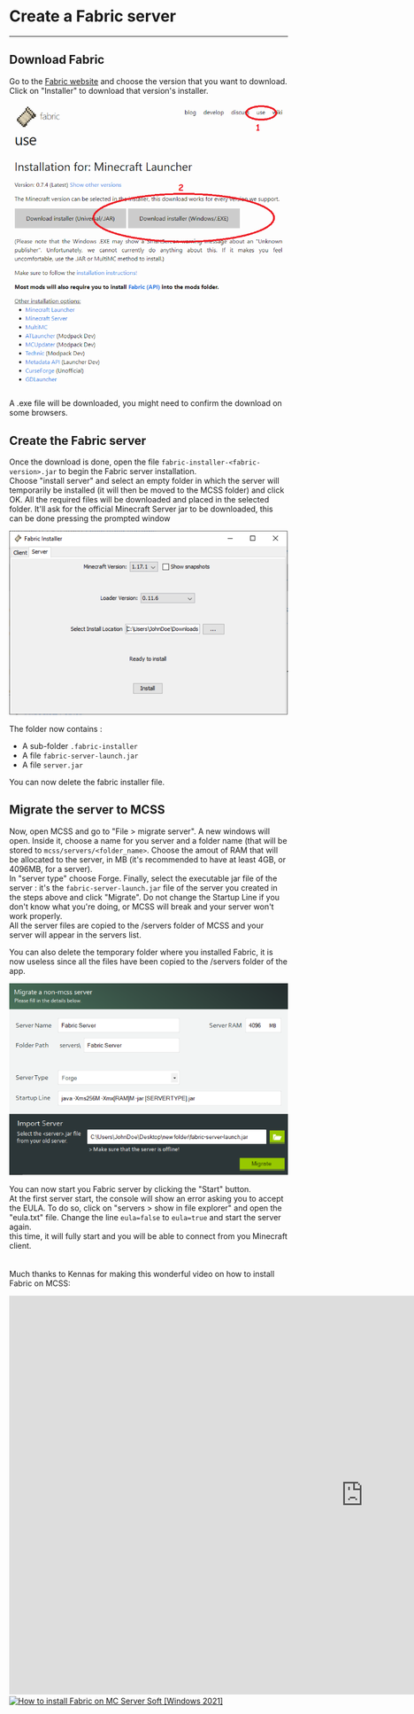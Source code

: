 # Create a Fabric server

---

## Download Fabric

Go to the [Fabric website](https://fabricmc.net/) and choose the version that you want to download. Click on "Installer" to download that version's installer.

![Fabric website](assets/screenshots/download_fabric.png)

A .exe file will be downloaded, you might need to confirm the download on some browsers.

## Create the Fabric server

Once the download is done, open the file `fabric-installer-<fabric-version>.jar` to begin the Fabric server installation. <br>
Choose "install server" and select an empty folder in which the server will temporarily be installed (it will then be moved to the MCSS folder) and click OK. All the required files will be downloaded and placed in the selected folder. It'll ask for the official Minecraft Server jar to be downloaded, this can be done pressing the prompted window

![The Fabric installer](assets/screenshots/install_fabric.png)

The folder now contains : 

*   A sub-folder `.fabric-installer`
*   A file `fabric-server-launch.jar`
*   A file `server.jar`

You can now delete the fabric installer file.

## Migrate the server to MCSS

Now, open MCSS and go to "File > migrate server". A new windows will open. Inside it, choose a name for you server and a folder name (that will be stored to `mcss/servers/<folder_name>`. Choose the amout of RAM that will be allocated to the server, in MB (it's recommended to have at least 4GB, or 4096MB, for a server).<br>
In "server type" choose Forge. Finally, select the executable jar file of the server : it's the `fabric-server-launch.jar` file of the server you created in the steps above and click "Migrate". Do not change the Startup Line if you don't know what you're doing, or MCSS will break and your server won't work properly.<br>
All the server files are copied to the /servers folder of MCSS and your server will appear in the servers list. <br>

You can also delete the temporary folder where you installed Fabric, it is now useless since all the files have been copied to the /servers folder of the app.

![server migration window](assets/screenshots/migrate_fabric.png)

You can now start you Fabric server by clicking the "Start" button. <br>
At the first server start, the console will show an error asking you to accept the EULA. To do so, click on "servers > show in file explorer" and open the "eula.txt" file. Change the line `eula=false` to `eula=true` and start the server again. <br>
this time, it will fully start and you will be able to connect from you Minecraft client. <br>
<br>
<br>
Much thanks to Kennas for making this wonderful video on how to install Fabric on MCSS:<br>
<iframe width="1280" height="720" src="https://www.youtube.com/embed/yHd5OAl8L9c" title="YouTube video player" frameborder="0" allow="accelerometer; autoplay; clipboard-write; encrypted-media; gyroscope; picture-in-picture" allowfullscreen></iframe>
<a href="https://www.youtube.com/embed/yHd5OAl8L9c" title="How to install Fabric on MC Server Soft [Windows 2021]"><img src="https://i.ytimg.com/vi/yHd5OAl8L9c/hqdefault.jpg?sqp=-oaymwEcCPYBEIoBSFXyq4qpAw4IARUAAIhCGAFwAcABBg==&rs=AOn4CLBXl8AeOqQs7LAWHSpgdI1VlmOZYQ" alt="How to install Fabric on MC Server Soft [Windows 2021]" /></a>
